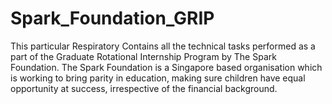 # Spark_Foundation_GRIP
This particular Respiratory Contains all the technical tasks performed as a part of the Graduate Rotational Internship Program by The Spark Foundation. The Spark Foundation is a Singapore based organisation which is working to bring parity in education, making sure children have equal opportunity at success, irrespective of the financial background.
